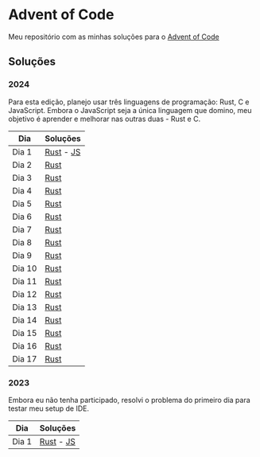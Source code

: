 # Advent of Code

Meu repositório com as minhas soluções para o [Advent of Code](https://adventofcode.com/)

## Soluções

### 2024

Para esta edição, planejo usar três linguagens de programação: Rust, C e JavaScript. Embora o JavaScript seja a única linguagem que domino, meu objetivo é aprender e melhorar nas outras duas - Rust e C.

| Dia    | Soluções                                                 |
| ------ | -------------------------------------------------------- |
| Dia 1  | [Rust](./2024/day1/day1.rs) - [JS](./2024/day1/day1.mjs) |
| Dia 2  | [Rust](./2024/day2/day2.rs)                              |
| Dia 3  | [Rust](./2024/day3/day3.rs)                              |
| Dia 4  | [Rust](./2024/day4/day4.rs)                              |
| Dia 5  | [Rust](./2024/day5/day5.rs)                              |
| Dia 6  | [Rust](./2024/day6/day6.rs)                              |
| Dia 7  | [Rust](./2024/day7/day7.rs)                              |
| Dia 8  | [Rust](./2024/day8/day8.rs)                              |
| Dia 9  | [Rust](./2024/day9/day9.rs)                              |
| Dia 10 | [Rust](./2024/day10/day10.rs)                            |
| Dia 11 | [Rust](./2024/day11/day11.rs)                            |
| Dia 12 | [Rust](./2024/day12/day12.rs)                            |
| Dia 13 | [Rust](./2024/day13/day13.rs)                            |
| Dia 14 | [Rust](./2024/day14/day14.rs)                            |
| Dia 15 | [Rust](./2024/day15/day15.rs)                            |
| Dia 16 | [Rust](./2024/day16/day16.rs)                            |
| Dia 17 | [Rust](./2024/day17/day17.rs)                            |

### 2023

Embora eu não tenha participado, resolvi o problema do primeiro dia para testar meu setup de IDE.

| Dia   | Soluções                                                 |
| ----- | -------------------------------------------------------- |
| Dia 1 | [Rust](./2023/day1/day1.rs) - [JS](./2023/day1/day1.mjs) |
